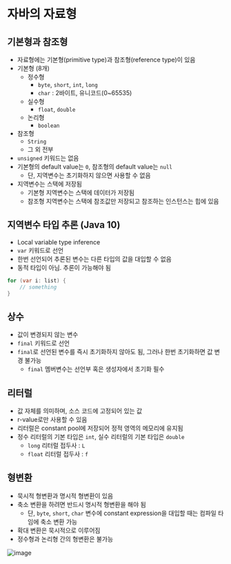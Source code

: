 # 자바의 자료형

## 기본형과 참조형

- 자료형에는 기본형(primitive type)과 참조형(reference type)이 있음
- 기본형 (8개)
  - 정수형
    - `byte`, `short`, `int`, `long`
    - `char` : 2바이트, 유니코드(0~65535)
  - 실수형
    - `float`, `double`
  - 논리형
    - `boolean`
- 참조형
  - `String`
  - 그 외 전부
- `unsigned` 키워드는 없음
- 기본형의 default value는 `0`, 참조형의 default value는 `null`
  - 단, 지역변수는 초기화하지 않으면 사용할 수 없음
- 지역변수는 스택에 저장됨
  - 기본형 지역변수는 스택에 데이터가 저장됨
  - 참조형 지역변수는 스택에 참조값만 저장되고 참조하는 인스턴스는 힙에 있음

## 지역변수 타입 추론 (Java 10)

- Local variable type inference
- `var` 키워드로 선언
- 한번 선언되어 추론된 변수는 다른 타입의 값을 대입할 수 없음
- 동적 타입이 아님. 추론이 가능해야 됨

```java
for (var i: list) {
    // something
}
```

## 상수

- 값이 변경되지 않는 변수
- `final` 키워드로 선언
- `final`로 선언된 변수를 즉시 초기화하지 않아도 됨, 그러나 한번 초기화하면 값 변경 불가능
  - `final` 멤버변수는 선언부 혹은 생성자에서 초기화 필수

## 리터럴

- 값 자체를 의미하며, 소스 코드에 고정되어 있는 값
- r-value로만 사용할 수 있음
- 리터럴은 constant pool에 저장되어 정적 영역의 메모리에 유지됨
- 정수 리터럴의 기본 타입은 `int`, 실수 리터럴의 기본 타입은 `double`
  - `long` 리터럴 접두사 : `L`
  - `float` 리터럴 접두사 : `f`

## 형변환

- 묵시적 형변환과 명시적 형변환이 있음
- 축소 변환을 하려면 반드시 명시적 형변환을 해야 됨
  - 단, `byte`, `short`, `char` 변수에 constant expression을 대입할 때는 컴파일 타임에 축소 변환 가능
- 확대 변환은 묵시적으로 이루어짐
- 정수형과 논리형 간의 형변환은 불가능

![image](https://user-images.githubusercontent.com/38099251/191415884-0aa84b6f-eb88-4605-b788-1187cb0c5401.png)
